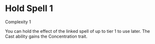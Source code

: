 # Hold Spell 1

Complexity 1

You can hold the effect of the linked spell of up to tier 1 to use later. The Cast ability gains the Concentration trait.